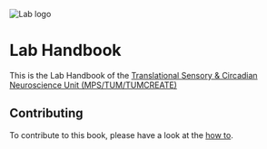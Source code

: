 ![Lab logo](./_assets/lablogo.png)

# Lab Handbook

This is the Lab Handbook of the [Translational Sensory & Circadian Neuroscience Unit (MPS/TUM/TUMCREATE)](https://tscnlab.org/)







## Contributing

To contribute to this book, please have a look at the [how to](./how-tos/document-on-github/main.md).
